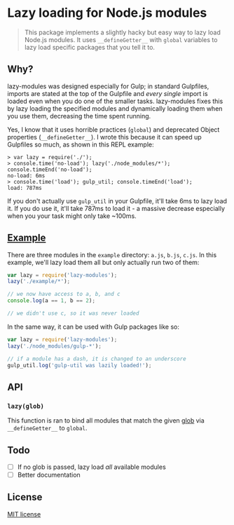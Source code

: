 # Lazy loading for Node.js modules

> This package implements a slightly hacky but easy way to lazy load Node.js modules. It uses `__defineGetter__` with `global` variables to lazy load specific packages that you tell it to.

## Why?
lazy-modules was designed especially for Gulp; in standard Gulpfiles, imports are stated at the top of the Gulpfile and *every single* import is loaded even when you do one of the smaller tasks. lazy-modules fixes this by lazy loading the specified modules and dynamically loading them when you use them, decreasing the time spent running.

Yes, I know that it uses horrible practices (`global`) and deprecated Object properties (`__defineGetter__`). I wrote this because it can speed up Gulpfiles so much, as shown in this REPL example:

```
> var lazy = require('./');
> console.time('no-load'); lazy('./node_modules/*'); console.timeEnd('no-load');
no-load: 6ms
> console.time('load'); gulp_util; console.timeEnd('load');
load: 787ms
```

If you don't actually use `gulp_util` in your Gulpfile, it'll take 6ms to lazy load it. If you do use it, it'll take 787ms to load it - a massive decrease especially when you your task might only take ~100ms.

## [Example](./example.js)
There are three modules in the `example` directory: `a.js`, `b.js`, `c.js`. In this example, we'll lazy load them all but only actually run two of them:

```javascript
var lazy = require('lazy-modules');
lazy('./example/*');

// we now have access to a, b, and c
console.log(a == 1, b == 2);

// we didn't use c, so it was never loaded
```

In the same way, it can be used with Gulp packages like so:

```javascript
var lazy = require('lazy-modules');
lazy('./node_modules/gulp-*');

// if a module has a dash, it is changed to an underscore
gulp_util.log('gulp-util was lazily loaded!');
```

## API
### `lazy(glob)`
This function is ran to bind all modules that match the given [glob](https://github.com/isaacs/node-glob) via `__defineGetter__` to `global`.

## Todo
- [ ] If no glob is passed, lazy load *all* available modules
- [ ] Better documentation

## License
[MIT license](./LICENSE)